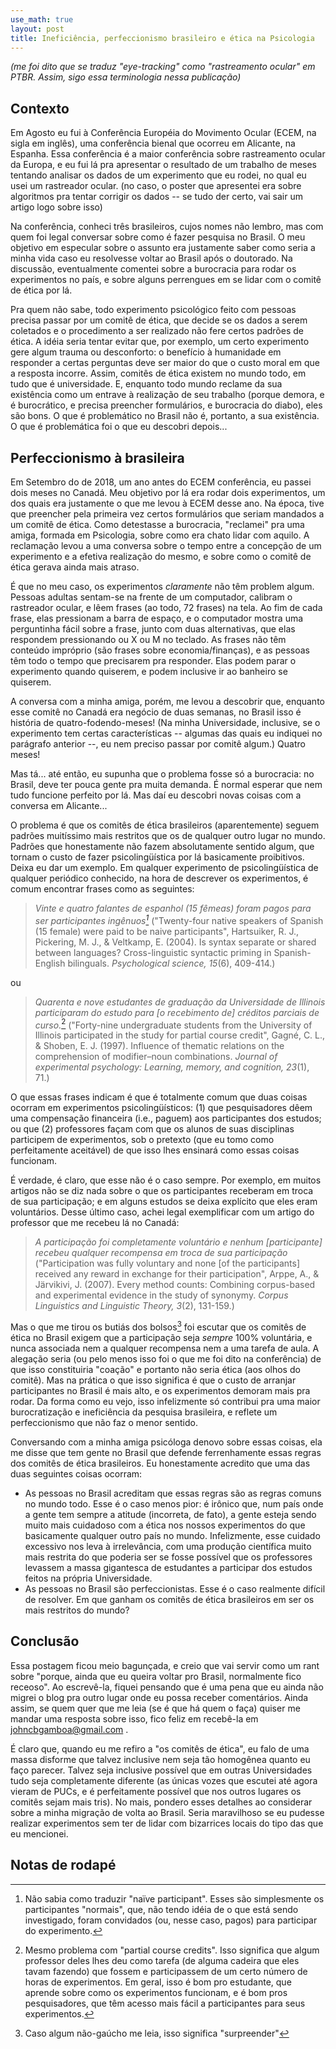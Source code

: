 ```yaml
---
use_math: true
layout: post
title: Ineficiência, perfeccionismo brasileiro e ética na Psicologia
---
```


_(me foi dito que se traduz "eye-tracking" como "rastreamento ocular" em PTBR.
Assim, sigo essa terminologia nessa publicação)_

Contexto
--------

Em Agosto eu fui à Conferência Européia do Movimento Ocular (ECEM, na sigla em
inglês), uma conferência bienal que ocorreu em Alicante, na Espanha. Essa
conferência é a maior conferência sobre rastreamento ocular da Europa, e eu fui
lá pra apresentar o resultado de um trabalho de meses tentando analisar os
dados de um experimento que eu rodei, no qual eu usei um rastreador ocular.
(no caso, o poster que apresentei era sobre algoritmos pra tentar corrigir os
dados -- se tudo der certo, vai sair um artigo logo sobre isso)

Na conferência, conheci três brasileiros, cujos nomes não lembro, mas com quem
foi legal conversar sobre como é fazer pesquisa no Brasil. O meu objetivo em
especular sobre o assunto era justamente saber como seria a minha vida caso eu
resolvesse voltar ao Brasil após o doutorado. Na discussão, eventualmente
comentei sobre a burocracia para rodar os experimentos no país, e sobre alguns
perrengues em se lidar com o comitê de ética por lá.

Pra quem não sabe, todo experimento psicológico feito com pessoas precisa
passar por um comitê de ética, que decide se os dados a serem coletados e o
procedimento a ser realizado não fere certos padrões de ética. A idéia seria
tentar evitar que, por exemplo, um certo experimento gere algum trauma ou
desconforto: o benefício à humanidade em responder a certas perguntas deve ser
maior do que o custo moral em que a resposta incorre.
Assim, comitês de ética existem no mundo todo, em tudo que é universidade. E,
enquanto todo mundo reclame da sua existência como um entrave à realização de
seu trabalho (porque demora, e é burocrático, e precisa preencher formulários,
e burocracia do diabo), eles são bons. O que é problemático no Brasil não é,
portanto, a sua existência. O que é problemática foi o que eu descobri
depois...


Perfeccionismo à brasileira
---------------------------

Em Setembro do de 2018, um ano antes do ECEM conferência, eu passei dois meses
no Canadá. Meu objetivo por lá era rodar dois experimentos, um dos quais era
justamente o que me levou à ECEM desse ano. Na época, tive que preencher pela
primeira vez certos formulários que seriam mandados a um comitê de ética. Como
detestasse a burocracia, "reclamei" pra uma amiga, formada em Psicologia,
sobre como era chato lidar com aquilo. A reclamação levou a uma conversa sobre
o tempo entre a concepção de um experimento e a efetiva realização do mesmo, e
sobre como o comitê de ética gerava ainda mais atraso.

É que no meu caso, os experimentos *claramente* não têm problem algum.
Pessoas adultas sentam-se na frente de um computador, calibram o rastreador
ocular, e lêem frases (ao todo, 72 frases) na tela. Ao fim de cada frase,
elas pressionam a barra
de espaço, e o computador mostra uma perguntinha fácil sobre a frase, junto
com duas alternativas, que elas respondem pressionando ou X ou M no teclado.
As frases não têm conteúdo impróprio (são frases sobre economia/finanças), e
as pessoas têm todo o tempo que precisarem pra responder. Elas podem parar o
experimento quando quiserem, e podem inclusive ir ao banheiro se quiserem.

A conversa com a minha amiga, porém, me levou a descobrir que, enquanto esse
comitê no Canadá era negócio de duas semanas, no Brasil isso é história de
quatro-fodendo-meses! (Na minha Universidade, inclusive, se o experimento tem
certas características -- algumas das quais eu indiquei no parágrafo anterior
--, eu nem preciso passar por comitê algum.) Quatro meses!

Mas tá... até então, eu supunha que o problema fosse só a burocracia: no
Brasil, deve ter pouca gente pra muita demanda. É normal esperar que nem tudo
funcione perfeito por lá. Mas daí eu descobri novas coisas com a conversa em
Alicante...

O problema é que os comitês de ética brasileiros (aparentemente) seguem
padrões muitíssimo mais restritos que os de qualquer outro lugar no mundo.
Padrões que honestamente não fazem absolutamente sentido algum, que tornam
o custo de fazer psicolingüística por lá basicamente proibitivos. Deixa eu
dar um exemplo. Em qualquer experimento de psicolingüística de qualquer
periódico conhecido, na hora de descrever os experimentos, é comum encontrar
frases como as seguintes:

>_Vinte e quatro	falantes de espanhol (15 fêmeas) foram pagos para ser
>participantes ingênuos[^1]_ ("Twenty-four native speakers of Spanish (15
>female) were paid to be naive participants", Hartsuiker, R. J., Pickering,
>M. J., & Veltkamp, E. (2004). Is syntax separate or shared between
>languages? Cross-linguistic syntactic priming in Spanish-English
>bilinguals. _Psychological science, 15_(6), 409-414.)

ou

>_Quarenta e nove estudantes de graduação da Universidade de Illinois
>participaram do estudo para [o recebimento de] créditos parciais de
>curso._[^2]
>("Forty-nine undergraduate students from the University of Illinois
>participated in the study for partial course credit", Gagné, C. L., &
>Shoben, E. J. (1997). Influence of thematic relations on the
>comprehension of modifier–noun combinations. _Journal of experimental
>psychology: Learning, memory, and cognition, 23_(1), 71.)

O que essas frases indicam é que é totalmente comum que duas coisas
ocorram em experimentos psicolingüísticos: (1) que pesquisadores dêem uma
compensação financeira (i.e., paguem) aos participantes dos estudos; ou
que (2) professores façam com que os alunos de suas disciplinas participem
de experimentos, sob o pretexto (que eu tomo como perfeitamente aceitável)
de que isso lhes ensinará como essas coisas funcionam.

É verdade, é claro, que esse não é o caso sempre. Por exemplo, em muitos
artigos não se diz nada sobre o que os participantes receberam em troca de
sua participação; e em alguns estudos se deixa explícito que eles eram
voluntários. Desse último caso, achei legal exemplificar com um artigo do
professor que me recebeu lá no Canadá:

>_A participação foi completamente voluntário e nenhum [participante]
>recebeu qualquer recompensa em troca de sua participação_
>("Participation was fully voluntary and none [of the participants] received
>any reward in exchange for their participation", Arppe, A., & Järvikivi,
>J. (2007). Every method counts: Combining corpus-based and experimental
>evidence in the study of synonymy. _Corpus Linguistics and Linguistic
>Theory, 3_(2), 131-159.)

Mas o que me tirou os butiás dos bolsos[^3] foi escutar que os comitês de
ética no Brasil exigem que a participação seja _sempre_ 100% voluntária,
e nunca associada nem a qualquer recompensa nem a uma tarefa de aula.
A alegação seria (ou pelo menos isso foi o que me foi dito na conferência)
de que isso constituiria "coação" e portanto não seria ética (aos olhos do
comitê). Mas na prática
o que isso significa é que o custo de arranjar participantes
no Brasil é mais alto, e os experimentos demoram mais pra rodar.
Da forma como eu vejo, isso infelizmente só contribui pra uma maior
burocratização e ineficiência da pesquisa brasileira, e reflete um
perfeccionismo que não faz o menor sentido.

Conversando com a minha amiga psicóloga denovo sobre essas coisas, ela me
disse que tem gente no Brasil que defende ferrenhamente essas regras dos
comitês de ética brasileiros. Eu honestamente acredito que uma das duas
seguintes coisas ocorram:

 * As pessoas no Brasil acreditam que essas regras são as regras comuns no
   mundo todo. Esse é o caso menos pior: é irônico que, num país onde a
   gente tem sempre a atitude (incorreta, de fato), a gente esteja sendo
   muito mais cuidadoso com a ética nos nossos experimentos do que
   basicamente qualquer outro país no mundo. Infelizmente, esse cuidado
   excessivo nos leva à irrelevância, com uma produção científica muito
   mais restrita do que poderia ser se fosse possível que os professores
   levassem a massa gigantesca de estudantes a participar dos estudos
   feitos na própria Universidade.
 * As pessoas no Brasil são perfeccionistas. Esse é o caso realmente
   difícil de resolver. Em que ganham os comitês de ética brasileiros
   em ser os mais restritos do mundo?


Conclusão
---------

Essa postagem ficou meio bagunçada, e creio que vai servir como um rant
sobre "porque, ainda que eu queira voltar pro Brasil, normalmente fico
receoso". Ao escrevê-la, fiquei pensando que é uma pena que eu ainda não
migrei o blog pra outro lugar onde eu possa receber comentários.
Ainda assim, se quem quer que me leia (se é que há quem o faça) quiser
me mandar uma resposta sobre isso, fico feliz em recebê-la em
johncbgamboa@gmail.com .

É claro que, quando eu me refiro a "os comitês de ética", eu falo de uma
massa disforme que talvez inclusive nem seja tão homogênea quanto eu faço
parecer. Talvez seja inclusive possível que em outras Universidades tudo
seja completamente diferente (as únicas vozes que escutei até agora
vieram de PUCs, e é perfeitamente possível que nos outros lugares os
comitês sejam mais tris).
No mais, pondero esses detalhes ao considerar sobre a minha migração de
volta ao Brasil. Seria maravilhoso se eu pudesse realizar experimentos
sem ter de lidar com bizarrices locais do tipo das que eu mencionei.




Notas de rodapé
---------------

[^1]: Não sabia como traduzir "naïve participant". Esses são simplesmente os participantes "normais", que, não tendo idéia de o que está sendo investigado, foram convidados (ou, nesse caso, pagos) para participar do experimento.

[^2]: Mesmo problema com "partial course credits". Isso significa que algum professor deles lhes deu como tarefa (de alguma cadeira que eles tavam fazendo) que fossem e participassem de um certo número de horas de experimentos. Em geral, isso é bom pro estudante, que aprende sobre como os experimentos funcionam, e é bom pros pesquisadores, que têm acesso mais fácil a participantes para seus experimentos.

[^3]: Caso algum não-gaúcho me leia, isso significa "surpreender"






